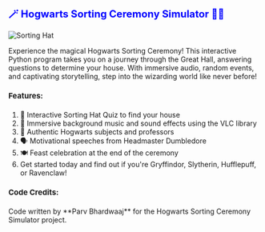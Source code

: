    <h1 style="font-size: 20px; color: blue;">🪄 Hogwarts Sorting Ceremony Simulator 🧙‍♂️</h1>

![Sorting Hat](https://assets.teenvogue.com/photos/585bea210cca28b611745bec/10:9/w_1280,c_limit/hp-sorting-hat.jpg)

Experience the magical Hogwarts Sorting Ceremony! This interactive Python program takes you on a journey through the Great Hall, answering questions to determine your house. With immersive audio, random events, and captivating storytelling, step into the wizarding world like never before!

 <h4 style="font-size: 15px;"> Features:</h4>
 
1. 🎩 Interactive Sorting Hat Quiz to find your house
2. 🎵 Immersive background music and sound effects using the VLC library
3. 🏰 Authentic Hogwarts subjects and professors
4. 🗣 Motivational speeches from Headmaster Dumbledore
5. 🍽 Feast celebration at the end of the ceremony
6. Get started today and find out if you're Gryffindor, Slytherin, Hufflepuff, or Ravenclaw!

 <h4 style="font-size: 15px;"> Code Credits:</h4>
 Code written by **Parv Bhardwaaj** for the Hogwarts Sorting Ceremony Simulator project.  
